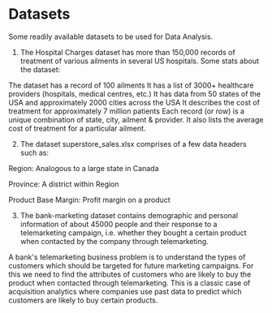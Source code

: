 # Datasets
Some readily available datasets to be used for Data Analysis.



1. The Hospital Charges dataset has more than 150,000 records of treatment of various ailments in several US hospitals. Some stats about the dataset:

The dataset has a record of 100 ailments
It has a list of 3000+ healthcare providers (hospitals, medical centres, etc.)
It has data from 50 states of the USA and approximately 2000 cities across the USA
It describes the cost of treatment for approximately 7 million patients
Each record (or row) is a unique combination of state, city, ailment & provider. It also lists the average cost of treatment for a particular ailment.


2. The dataset superstore_sales.xlsx comprises of a few data headers such as:

Region: Analogous to a large state in Canada

Province: A district within Region

Product Base Margin: Profit margin on a product

3. The bank-marketing dataset contains demographic and personal information of about 45000 people and their response to a telemarketing campaign, i.e. whether they bought a certain product when contacted by the company through telemarketing. 

A bank's telemarketing business problem is to understand the types of customers which should be targeted for future marketing campaigns. For this we need to find the attributes of customers who are likely to buy the product when contacted through telemarketing. This is a classic case of acquisition analytics where companies use past data to predict which customers are likely to buy certain products.
